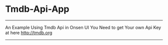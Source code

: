 # Tmdb-Api-App

***********************************************************
An Example Using Tmdb Api in Onsen UI
You Need to get Your own Api Key at here http://tmdb.org
***********************************************************
